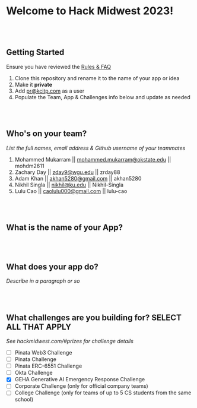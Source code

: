 # Welcome to Hack Midwest 2023!
<br /><br />


## Getting Started
Ensure you have reviewed the [Rules & FAQ](https://hackmidwest.com/#faq)
1. Clone this repository and rename it to the name of your app or idea
2. Make it **private**
3. Add pr@kcitp.com as a user
4. Populate the Team, App & Challenges info below and update as needed

<br /><br />

## Who's on your team?
*List the full names,  email address & Github username of your teammates*

1. Mohammed Mukarram  || mohammed.mukarram@okstate.edu || mohdm2611
2. Zachary Day || zday9@wgu.edu || zrday88
3. Adam Khan || akhan5280@gmail.com || akhan5280
4. Nikhil Singla || nikhil@ku.edu || Nikhil-Singla
5. Lulu Cao || caolulu000@gmail.com || lulu-cao

<br /><br />


## What is the name of your App?

<br /><br />

## What does your app do?
*Describe in a paragraph or so*

<br /><br />


## What challenges are you building for? SELECT ALL THAT APPLY
*See hackmidwest.com/#prizes for challenge details*
- [ ]  Pinata Web3 Challenge
- [ ]  Pinata Challenge
- [ ]  Pinata ERC-6551 Challenge
- [ ]  Okta Challenge
- [X]  GEHA Generative AI Emergency Response Challenge
- [ ]  Corporate Challenge (only for official company teams)
- [ ]  College Challenge (only for teams of up to 5 CS students from the same school)

<br /><br />




